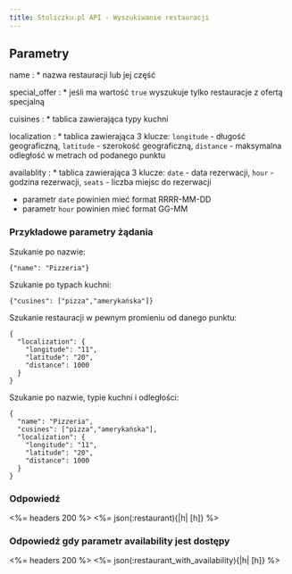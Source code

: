 ```yaml
---
title: Stoliczku.pl API - Wyszukiwanie restauracji
---
```


## Parametry

name
: * nazwa restauracji lub jej część

special_offer
: * jeśli ma wartość `true` wyszukuje tylko restauracje z ofertą specjalną

cuisines
: * tablica zawierająca typy kuchni

localization
: * tablica zawierająca 3 klucze: `longitude` - długość geograficzną, `latitude` - szerokość geograficzną, `distance` - maksymalna odległość w metrach od podanego punktu

availablity
: * tablica zawierająca 3 klucze: `date` - data rezerwacji, `hour` - godzina rezerwacji, `seats` - liczba miejsc do rezerwacji
  * parametr `date` powinien mieć format RRRR-MM-DD
  * parametr `hour` powinien mieć format GG-MM

### Przykładowe parametry żądania
Szukanie po nazwie:

    {"name": "Pizzeria"}

Szukanie po typach kuchni:

    {"cusines": ["pizza","amerykańska"]}

Szukanie restauracji w pewnym promieniu od danego punktu:

    {
      "localization": {
        "longitude": "11",
        "latitude": "20",
        "distance": 1000
      }
    }

Szukanie po nazwie, typie kuchni i odległości:

    {
      "name": "Pizzeria",
      "cusines": ["pizza","amerykańska"],
      "localization": {
        "longitude": "11",
        "latitude": "20",
        "distance": 1000
      }
    }

### Odpowiedź
<%= headers 200 %> <%= json(:restaurant){|h| [h]} %>

### Odpowiedź gdy parametr availability jest dostępy
<%= headers 200 %> <%= json(:restaurant_with_availability){|h| [h]} %>

